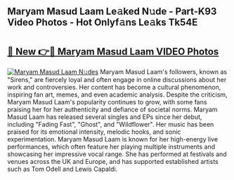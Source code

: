 ## Maryam Masud Laam Le𝚊ked N𝚞de - Part-K93 Video Photos - Hot Onlyf𝚊ns Le𝚊ks Tk54E

# <h2><a href="http://ab1811.deff.icu/?id=Maryam+Masud+Laam">🔗 New 👉🔴 Maryam Masud Laam VIDEO Photos</a></h2>

[![Maryam Masud Laam N𝚞des](https://i.imgur.com/rIISA9y.gif)](http://ab1811.deff.icu/?id=Maryam+Masud+Laam)
Maryam Masud Laam's followers, known as "Sirens," are fiercely loyal and often engage in online discussions about her work and controversies. Her content has become a cultural phenomenon, inspiring fan art, memes, and even academic analysis. Despite the criticism, Maryam Masud Laam's popularity continues to grow, with some fans praising her for her authenticity and defiance of societal norms. Maryam Masud Laam has released several singles and EPs since her debut, including "Fading Fast", "Ghost", and "Wildflower". Her music has been praised for its emotional intensity, melodic hooks, and sonic experimentation. Maryam Masud Laam is known for her high-energy live performances, which often feature her playing multiple instruments and showcasing her impressive vocal range. She has performed at festivals and venues across the UK and Europe, and has supported established artists such as Tom Odell and Lewis Capaldi.
